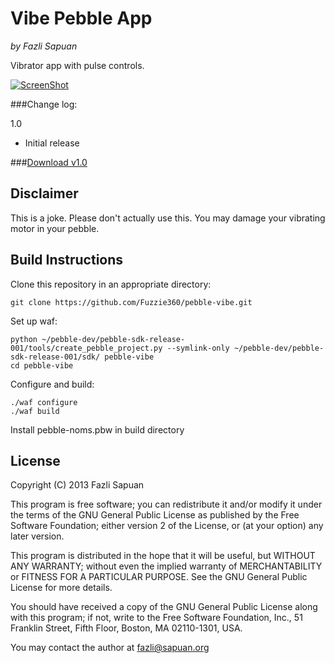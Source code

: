 # Vibe Pebble App
_by Fazli Sapuan_

Vibrator app with pulse controls.

[![ScreenShot](http://i.imgur.com/ttPB7VY.png)](http://i.imgur.com/ttPB7VY.png)

###Change log:

1.0

* Initial release

###[Download v1.0](https://www.dropbox.com/s/c4u7kx8b6zuorqk/pebble-vibe-1.0.pbw)

## Disclaimer

This is a joke. Please don't actually use this. You may damage your vibrating motor in your pebble.

## Build Instructions

Clone this repository in an appropriate directory:

	git clone https://github.com/Fuzzie360/pebble-vibe.git

Set up waf:

	python ~/pebble-dev/pebble-sdk-release-001/tools/create_pebble_project.py --symlink-only ~/pebble-dev/pebble-sdk-release-001/sdk/ pebble-vibe
	cd pebble-vibe

Configure and build:

	./waf configure
	./waf build

Install pebble-noms.pbw in build directory

## License

Copyright (C) 2013  Fazli Sapuan

This program is free software; you can redistribute it and/or
modify it under the terms of the GNU General Public License
as published by the Free Software Foundation; either version 2
of the License, or (at your option) any later version.

This program is distributed in the hope that it will be useful,
but WITHOUT ANY WARRANTY; without even the implied warranty of
MERCHANTABILITY or FITNESS FOR A PARTICULAR PURPOSE.  See the
GNU General Public License for more details.

You should have received a copy of the GNU General Public License
along with this program; if not, write to the Free Software
Foundation, Inc., 51 Franklin Street, Fifth Floor, Boston, MA  02110-1301, USA.

You may contact the author at fazli@sapuan.org